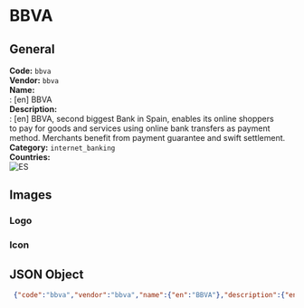 # BBVA 
## General 
**Code:** `bbva`  
**Vendor:** `bbva`  
**Name:**  
:	[en] BBVA  
**Description:**  
: [en] BBVA, second biggest Bank in Spain, enables its online shoppers to pay for goods and services using online bank transfers as payment method. Merchants benefit from payment guarantee and swift settlement.   
**Category:** `internet_banking`  
**Countries:**  
![ES](https://cdnjs.cloudflare.com/ajax/libs/flag-icon-css/3.3.0/flags/4x3/ES.svg#w24)  
 
## Images 
### Logo 
### Icon 
## JSON Object 
```json
 {"code":"bbva","vendor":"bbva","name":{"en":"BBVA"},"description":{"en":"BBVA, second biggest Bank in Spain, enables its online shoppers to\u00a0pay for goods and services using online bank transfers as payment method. Merchants benefit from payment guarantee and swift settlement.\u00a0"},"countries":["ES"],"category":"internet_banking"}```  
